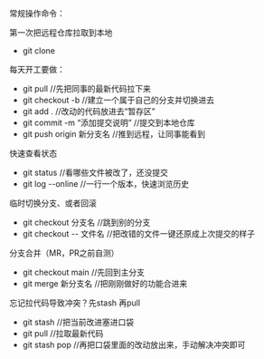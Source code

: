 常规操作命令：

第一次把远程仓库拉取到本地
- git clone

每天开工要做：
- git pull   //先把同事的最新代码拉下来
- git checkout -b   //建立一个属于自己的分支并切换进去
- git add .    //改动的代码放进去“暂存区”
- git commit -m “添加提交说明”        //提交到本地仓库
- git push origin 新分支名     //推到远程，让同事能看到


快速查看状态
- git status     //看哪些文件被改了，还没提交
- git log --online    //一行一个版本，快速浏览历史

临时切换分支、或者回滚
- git checkout 分支名    //跳到别的分支
- git checkout -- 文件名   //把改错的文件一键还原成上次提交的样子

分支合并（MR，PR之前自测）
- git checkout main   //先回到主分支
- git merge 新分支名    //把刚刚做好的功能合进来

忘记拉代码导致冲突？先stash 再pull
- git stash    //把当前改进塞进口袋
- git pull   //拉取最新代码
- git stash pop   //再把口袋里面的改动放出来，手动解决冲突即可
